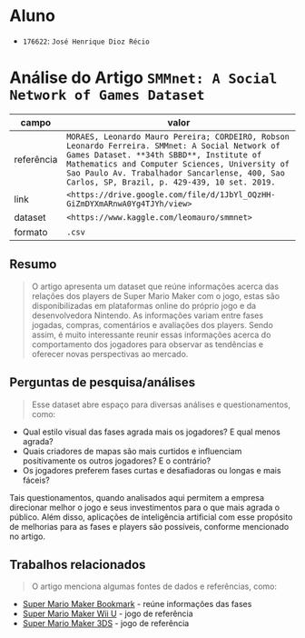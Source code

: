 # Aluno
* `176622`: `José Henrique Dioz Récio`

# Análise do Artigo `SMMnet: A Social Network of Games Dataset`

| campo | valor |
|------------|----------------------------------------|
| referência | `MORAES, Leonardo Mauro Pereira; CORDEIRO, Robson Leonardo Ferreira. SMMnet: A Social Network of Games Dataset. **34th SBBD**, Institute of Mathematics and Computer Sciences, University of Sao Paulo Av. Trabalhador Sancarlense, 400, Sao Carlos, SP, Brazil, p. 429-439, 10 set. 2019.` |
| link       | `<https://drive.google.com/file/d/1JbYl_OQzHH-GiZmDYXmARnwA0Yg4TJYh/view>` |
| dataset | `<https://www.kaggle.com/leomauro/smmnet>` |
| formato | `.csv` |

## Resumo

> O artigo apresenta um dataset que reúne informações acerca das relações dos players de Super Mario Maker com o jogo, estas são disponibilizadas em plataformas online do próprio jogo e da desenvolvedora Nintendo. As informações variam entre fases jogadas, compras, comentários e avaliações dos players. Sendo assim, é muito interessante reunir essas informações acerca do comportamento dos jogadores para observar as tendências e oferecer novas perspectivas ao mercado.

## Perguntas de pesquisa/análises

> Esse dataset abre espaço para diversas análises e questionamentos, como:
* Qual estilo visual das fases agrada mais os jogadores? E qual menos agrada?
* Quais criadores de mapas são mais curtidos e influenciam positivamente os outros jogadores? E o contrário?
* Os jogadores preferem fases curtas e desafiadoras ou longas e mais fáceis?

Tais questionamentos, quando analisados aqui permitem a empresa direcionar melhor o jogo e seus investimentos para o que mais agrada o público. Além disso, aplicações de inteligência artificial com esse propósito de melhorias para as fases e players são possíveis, conforme mencionado no artigo.

## Trabalhos relacionados

> O artigo menciona algumas fontes de dados e referências, como:

* [Super Mario Maker Bookmark](https://supermariomakerbookmark.nintendo.net/index_en-US.html) - reúne informações das fases
* [Super Mario Maker Wii U](https://www.nintendo.com/games/detail/super-mario-maker-wii-u/) - jogo de referência
* [Super Mario Maker 3DS](https://www.nintendo.com/games/detail/super-mario-maker-for-nintendo-3ds/) - jogo de referência
